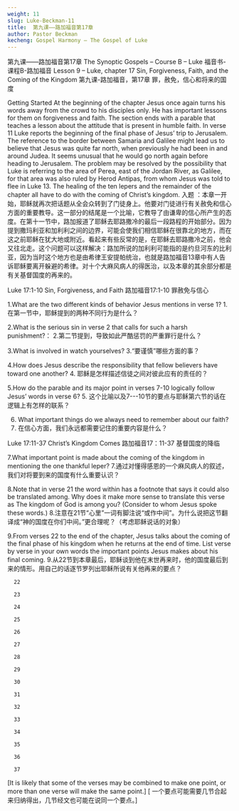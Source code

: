 ```yaml
---
weight: 11
slug: Luke-Beckman-11
title:  第九课——路加福音第17章
author: Pastor Beckman
kecheng: Gospel Harmony – The Gospel of Luke
---
```


第九课——路加福音第17章
The Synoptic Gospels – Course B – Luke
福音书-课程B-路加福音
Lesson 9 – Luke, chapter 17 Sin, Forgiveness, Faith, and the Coming of the Kingdom
第九课-路加福音，第17章 罪，赦免，信心和将来的国度

Getting Started At the beginning of the chapter Jesus once again turns his words away from the crowd to his disciples only. He has important lessons for them on forgiveness and faith. The section ends with a parable that teaches a lesson about the attitude that is present in humble faith. In verse 11 Luke reports the beginning of the final phase of Jesus’ trip to Jerusalem. The reference to the border between Samaria and Galilee might lead us to believe that Jesus was quite far north, when previously he had been in and around Judea. It seems unusual that he would go north again before heading to Jerusalem. The problem may be resolved by the possibility that Luke is referring to the area of Perea, east of the Jordan River, as Galilee, for that area was also ruled by Herod Antipas, from whom Jesus was told to flee in Luke 13. The healing of the ten lepers and the remainder of the chapter all have to do with the coming of Christ’s kingdom.
入题 ：本章一开始，耶稣就再次把话题从全会众转到了门徒身上。他要对门徒进行有关赦免和信心方面的重要教导。这一部分的结尾是一个比喻，它教导了由谦卑的信心所产生的态度。在第十一节中，路加报道了耶稣去耶路撒冷的最后一段路程的开始部分。因为提到撒玛利亚和加利利之间的边界，可能会使我们相信耶稣在很靠北的地方，而在这之前耶稣在犹大地或附近。看起来有些反常的是，在耶稣去耶路撒冷之前，他会又往北走。这个问题可以这样解决：路加所说的加利利可能指的是约旦河东的比利亚，因为当时这个地方也是由希律王安提帕统治，也就是路加福音13章中有人告诉耶稣要离开躲避的希律。对十个大麻风病人的得医治，以及本章的其余部分都是有关基督国度的再来的。

Luke 17:1-10    Sin, Forgiveness, and Faith
路加福音17:1-10    罪赦免与信心

1.What are the two different kinds of behavior Jesus mentions in verse 1?
1.在第一节中，耶稣提到的两种不同行为是什么？

2.What is the serious sin in verse 2 that calls for such a harsh punishment?：
2.第二节提到，导致如此严酷惩罚的严重罪行是什么？

3.What is involved in watch yourselves?
3.“要谨慎”哪些方面的事？

4.How does Jesus describe the responsibility that fellow believers have toward one another?
4. 耶稣是怎样描述信徒之间对彼此应有的责任的？

5.How do the parable and its major point in verses 7-10 logically follow Jesus’ words in verse 6?
5. 这个比喻以及7---10节的要点与耶稣第六节的话在逻辑上有怎样的联系？

6. What important things do we always need to remember about our faith?
6. 在信心方面，我们永远都需要记住的重要内容是什么？

Luke 17:11-37    Christ’s Kingdom Comes
路加福音17：11-37 基督国度的降临

7.What important point is made about the coming of the kingdom in mentioning the one thankful leper?
7.通过对懂得感恩的一个麻风病人的叙述，我们对将要到来的国度有什么重要认识？

8.Note that in verse 21 the word within has a footnote that says it could also be translated among. Why does it make more sense to translate this verse as The kingdom of God is among you? (Consider to whom Jesus spoke these words.)
8.注意在21节“心里”一词有脚注说“或作中间”。为什么说把这节翻译成“神的国度在你们中间。”更合理呢？（考虑耶稣说话的对象）

9.From verses 22 to the end of the chapter, Jesus talks about the coming of the final phase of his kingdom when he returns at the end of time. List verse by verse in your own words the important points Jesus makes about his final coming.
9.从22节到本章最后，耶稣谈到他在末世再来时，他的国度最后到来的情形。用自己的话逐节罗列出耶稣所说有关他再来的要点？

      22

      23

      24

      25

      26

      27

      28

      29

      30

      31

      32

      33

      34

      35

      36

      37

[It is likely that some of the verses may be combined to make one point, or more than one verse will make the same point.]
[ 一个要点可能需要几节合起来归纳得出，几节经文也可能在说同一个要点。]
